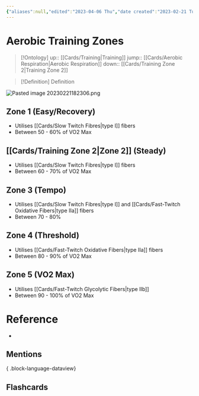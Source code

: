 ```yaml
---
{"aliases":null,"edited":"2023-04-06 Thu","date created":"2023-02-21 Tue","dg-publish":true,"permalink":"/cards/aerobic-training-zones/","dgPassFrontmatter":true}
---
```


# Aerobic Training Zones

> [!Ontology]
> up:: [[Cards/Training\|Training]]
> jump:: [[Cards/Aerobic Respiration\|Aerobic Respiration]]
> down:: [[Cards/Training Zone 2\|Training Zone 2]]

> [!Definition] Definition
> 

![Pasted image 20230221182306.png](/img/user/Extras/Images/Pasted%20image%2020230221182306.png)

## Zone 1 (Easy/Recovery)
- Utilises [[Cards/Slow Twitch Fibres\|type I]] fibers 
- Between 50 - 60% of VO2 Max

## [[Cards/Training Zone 2\|Zone 2]] (Steady)
- Utilises [[Cards/Slow Twitch Fibres\|type I]] fibers
- Between 60 - 70% of VO2 Max

## Zone 3 (Tempo)
- Utilises [[Cards/Slow Twitch Fibres\|type I]] and [[Cards/Fast-Twitch Oxidative Fibers\|type IIa]] fibers
- Between 70 - 80%

## Zone 4 (Threshold)
- Utilises [[Cards/Fast-Twitch Oxidative Fibers\|type IIa]] fibers
- Between 80 - 90% of VO2 Max

## Zone 5 (VO2 Max)
- Utilises [[Cards/Fast-Twitch Glycolytic Fibers\|type IIb]]
- Between 90 - 100% of VO2 Max

# Reference
- 

## Mentions

{ .block-language-dataview}

## Flashcards
